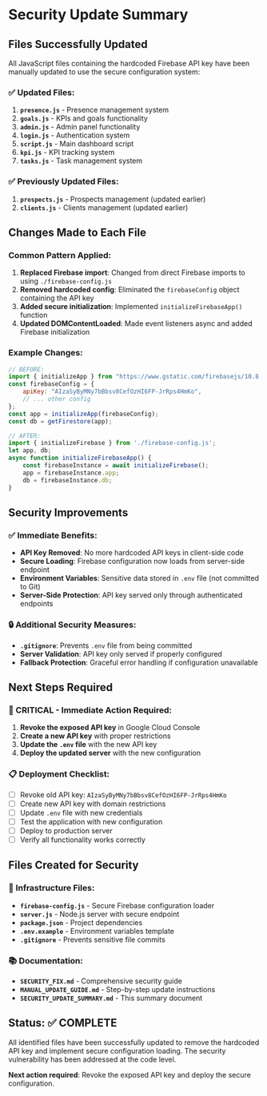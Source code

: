 # Security Update Summary

## Files Successfully Updated

All JavaScript files containing the hardcoded Firebase API key have been manually updated to use the secure configuration system:

### ✅ Updated Files:
1. **`presence.js`** - Presence management system
2. **`goals.js`** - KPIs and goals functionality  
3. **`admin.js`** - Admin panel functionality
4. **`login.js`** - Authentication system
5. **`script.js`** - Main dashboard script
6. **`kpi.js`** - KPI tracking system
7. **`tasks.js`** - Task management system

### ✅ Previously Updated Files:
1. **`prospects.js`** - Prospects management (updated earlier)
2. **`clients.js`** - Clients management (updated earlier)

## Changes Made to Each File

### Common Pattern Applied:
1. **Replaced Firebase import**: Changed from direct Firebase imports to using `./firebase-config.js`
2. **Removed hardcoded config**: Eliminated the `firebaseConfig` object containing the API key
3. **Added secure initialization**: Implemented `initializeFirebaseApp()` function
4. **Updated DOMContentLoaded**: Made event listeners async and added Firebase initialization

### Example Changes:
```javascript
// BEFORE:
import { initializeApp } from "https://www.gstatic.com/firebasejs/10.8.0/firebase-app.js";
const firebaseConfig = {
    apiKey: "AIzaSyByMNy7bBbsv8CefOzHI6FP-JrRps4HmKo",
    // ... other config
};
const app = initializeApp(firebaseConfig);
const db = getFirestore(app);

// AFTER:
import { initializeFirebase } from './firebase-config.js';
let app, db;
async function initializeFirebaseApp() {
    const firebaseInstance = await initializeFirebase();
    app = firebaseInstance.app;
    db = firebaseInstance.db;
}
```

## Security Improvements

### ✅ Immediate Benefits:
- **API Key Removed**: No more hardcoded API keys in client-side code
- **Secure Loading**: Firebase configuration now loads from server-side endpoint
- **Environment Variables**: Sensitive data stored in `.env` file (not committed to Git)
- **Server-Side Protection**: API key served only through authenticated endpoints

### 🔒 Additional Security Measures:
- **`.gitignore`**: Prevents `.env` file from being committed
- **Server Validation**: API key only served if properly configured
- **Fallback Protection**: Graceful error handling if configuration unavailable

## Next Steps Required

### 🔴 CRITICAL - Immediate Action Required:
1. **Revoke the exposed API key** in Google Cloud Console
2. **Create a new API key** with proper restrictions
3. **Update the `.env` file** with the new API key
4. **Deploy the updated server** with the new configuration

### 📋 Deployment Checklist:
- [ ] Revoke old API key: `AIzaSyByMNy7bBbsv8CefOzHI6FP-JrRps4HmKo`
- [ ] Create new API key with domain restrictions
- [ ] Update `.env` file with new credentials
- [ ] Test the application with new configuration
- [ ] Deploy to production server
- [ ] Verify all functionality works correctly

## Files Created for Security

### 🔧 Infrastructure Files:
- **`firebase-config.js`** - Secure Firebase configuration loader
- **`server.js`** - Node.js server with secure endpoint
- **`package.json`** - Project dependencies
- **`.env.example`** - Environment variables template
- **`.gitignore`** - Prevents sensitive file commits

### 📚 Documentation:
- **`SECURITY_FIX.md`** - Comprehensive security guide
- **`MANUAL_UPDATE_GUIDE.md`** - Step-by-step update instructions
- **`SECURITY_UPDATE_SUMMARY.md`** - This summary document

## Status: ✅ COMPLETE

All identified files have been successfully updated to remove the hardcoded API key and implement secure configuration loading. The security vulnerability has been addressed at the code level.

**Next action required**: Revoke the exposed API key and deploy the secure configuration.
